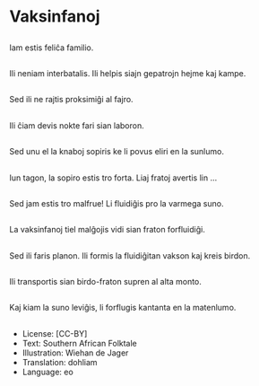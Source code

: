 # Vaksinfanoj

##
Iam estis feliĉa familio.

##
Ili neniam interbatalis. Ili helpis siajn gepatrojn hejme kaj kampe.

##
Sed ili ne rajtis proksimiĝi al fajro.

##
Ili ĉiam devis nokte fari sian laboron.

##
Sed unu el la knaboj sopiris ke li povus eliri en la sunlumo.

##
Iun tagon, la sopiro estis tro forta. Liaj fratoj avertis lin ...

##
Sed jam estis tro malfrue! Li fluidiĝis pro la varmega suno.

##
La vaksinfanoj tiel malĝojis vidi sian fraton forfluidiĝi.

##
Sed ili faris planon. Ili formis la fluidiĝitan vakson kaj kreis birdon.

##
Ili transportis sian birdo-fraton supren al alta monto.

##
Kaj kiam la suno leviĝis, li forflugis kantanta en la matenlumo.

##
* License: [CC-BY]
* Text: Southern African Folktale
* Illustration: Wiehan de Jager
* Translation: dohliam
* Language: eo
